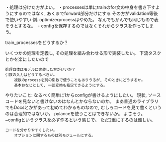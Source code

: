 ・処理は分けた方がよい。
    ・processesは単にtrainのfor文の中身を書き下すようにするのではなく, あくまでforward部分だけにする
        その方がvalidation等後で使いやすい
        例. optimizerprocessはやめた。
    なんでもかんでも同じもので表そうとするな。
・configを保存するのではなくそれからクラスを作ってしまう。

train_processesをどうするか？

いくつかの処理を定義し, その処理を組み合わせる形で実装したい。
    下流タスクとかを楽にしたいので

    処理自体はモデルに実装した方がいいか？
    引数の入力はどうするべきか。
        複数のprocessを別の引数で使うこともありうるが, そのときにどうするか。
        基本おなじとして, 一部変換も指定できるようにする。

やりたいこと:
    なるべく簡単に1からconfigが書けるようにしたい。
        現状, ソースコードを見ないと書けないのはなんとかならないのか。
            まあ普通のライブラリでもDocsとかがあって初めてわかるものなので, むしろコードを見て書くというのは合理的ではないか。
        pylanceを使うことはできないか。
            よさそう。
            ~configというクラスを必ず作るという感じで。
            ただ2重にするのは難しい。
            

    コードを分かりやすくしたい。
        オプションに関するものは別モジュールにする。




